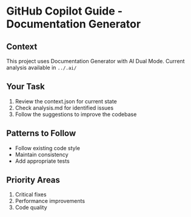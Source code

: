 # GitHub Copilot Guide - Documentation Generator

## Context
This project uses Documentation Generator with AI Dual Mode.
Current analysis available in `../.ai/`

## Your Task
1. Review the context.json for current state
2. Check analysis.md for identified issues  
3. Follow the suggestions to improve the codebase

## Patterns to Follow
- Follow existing code style
- Maintain consistency
- Add appropriate tests

## Priority Areas
1. Critical fixes
2. Performance improvements
3. Code quality
